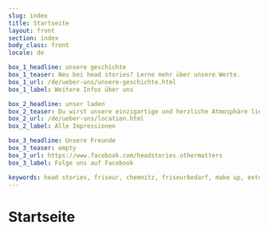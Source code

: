 ```yaml
---
slug: index
title: Startseite
layout: front
section: index
body_class: front
locale: de

box_1_headline: unsere geschichte
box_1_teaser: Neu bei head stories? Lerne mehr über unsere Werte.
box_1_url: /de/ueber-uns/unsere-geschichte.html
box_1_label: Weitere Infos über uns

box_2_headline: unser laden
box_2_teaser: Du wirst unsere einzigartige und herzliche Atmosphäre lieben.
box_2_url: /de/ueber-uns/location.html
box_2_label: Alle Impressionen

box_3_headline: Unsere Freunde
box_3_teaser: empty
box_3_url: https://www.facebook.com/headstories.othermatters
box_3_label: Folge uns auf Facebook

keywords: head stories, friseur, chemnitz, friseurbedarf, make up, extensions, kosmetik, haarschnitt, färben, brautstyling, typberatung, stilberatung, anne stietzel
---
```

# Startseite
